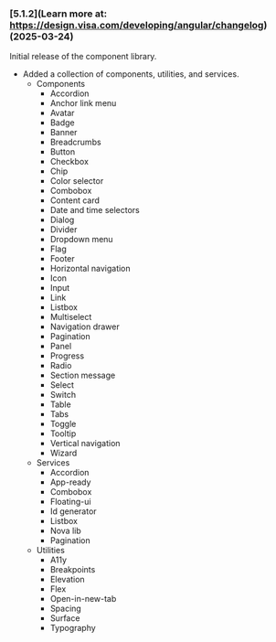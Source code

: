 <!--
 *              Copyright (c) 2025 Visa, Inc.
 *
 * Licensed under the Apache License, Version 2.0 (the "License");
 * you may not use this file except in compliance with the License.
 * You may obtain a copy of the License at
 *
 *         http://www.apache.org/licenses/LICENSE-2.0
 *
 * Unless required by applicable law or agreed to in writing, software
 * distributed under the License is distributed on an "AS IS" BASIS,
 * WITHOUT WARRANTIES OR CONDITIONS OF ANY KIND, either express or implied.
 * See the License for the specific language governing permissions and
 * limitations under the License.
 *
 -->

### [5.1.2](Learn more at: https://design.visa.com/developing/angular/changelog) (2025-03-24)

Initial release of the component library.

- Added a collection of components, utilities, and services.
  - Components
    - Accordion
    - Anchor link menu
    - Avatar
    - Badge
    - Banner
    - Breadcrumbs
    - Button
    - Checkbox
    - Chip
    - Color selector
    - Combobox
    - Content card
    - Date and time selectors
    - Dialog
    - Divider
    - Dropdown menu
    - Flag
    - Footer
    - Horizontal navigation
    - Icon
    - Input
    - Link
    - Listbox
    - Multiselect
    - Navigation drawer
    - Pagination
    - Panel
    - Progress
    - Radio
    - Section message
    - Select
    - Switch
    - Table
    - Tabs
    - Toggle
    - Tooltip
    - Vertical navigation
    - Wizard
  - Services
    - Accordion
    - App-ready
    - Combobox
    - Floating-ui
    - Id generator
    - Listbox
    - Nova lib
    - Pagination
  - Utilities
    - A11y
    - Breakpoints
    - Elevation
    - Flex
    - Open-in-new-tab
    - Spacing
    - Surface
    - Typography
